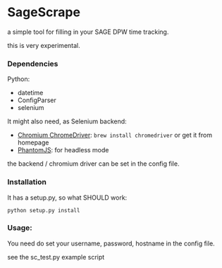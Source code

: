 # SageScrape
a simple tool for filling in your SAGE DPW time tracking.

this is very experimental.

###

### Dependencies
Python:

- datetime
- ConfigParser
- selenium

It might also need, as Selenium backend:
 
 - [Chromium ChromeDriver](https://sites.google.com/a/chromium.org/chromedriver/): `brew install chromedriver` or get it from homepage
 - [PhantomJS](http://phantomjs.org/): for headless mode

the backend / chromium driver can be set in the config file.

### Installation
It has a setup.py, so what SHOULD work:

    python setup.py install


### Usage:
You need do set your username, password, hostname in the config file.

see the sc_test.py example script
